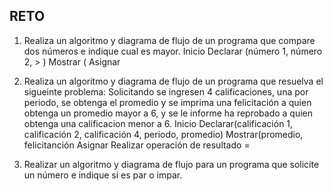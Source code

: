 ## RETO
1. Realiza un algoritmo y diagrama de flujo de un programa que compare dos números e indique cual es mayor.
Inicio
Declarar (número 1, número 2, > )
Mostrar (
Asignar
3. Realiza un algoritmo y diagrama de flujo de un programa que resuelva el sigueinte problema: Solicitando se ingresen 4 calificaciones, una por periodo, se obtenga el promedio y se imprima una felicitación a quien obtenga un promedio mayor a 6, y se le informe ha reprobado a quien obtenga una calificacion menor a 6.
Inicio
Declarar(calificación 1, calificación 2, calificación 4, periodo, promedio)
Mostrar(promedio, felicitanción
Asignar
Realizar operación de resultado =  


5. Realizar un algoritmo y diagrama de flujo para un programa que solicite un número e indique si es par o impar.
